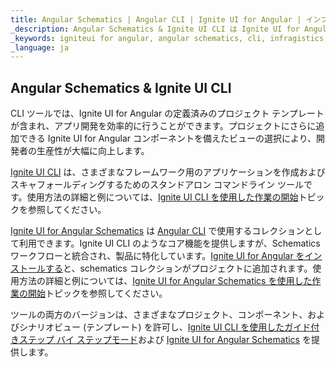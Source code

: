 ```yaml
---
title: Angular Schematics | Angular CLI | Ignite UI for Angular | インフラジスティックス
_description: Angular Schematics & Ignite UI CLI は Ignite UI for Angular コンポーネントでプロジェクトを作成して変更できるためのヘルプを提供します。
_keywords: igniteui for angular, angular schematics, cli, infragistics, インフラジスティックス 
_language: ja
---
```


## Angular Schematics & Ignite UI CLI
CLI ツールでは、Ignite UI for Angular の定義済みのプロジェクト テンプレートが含まれ、アプリ開発を効率的に行うことができます。プロジェクトにさらに追加できる Ignite UI for Angular コンポーネントを備えたビューの選択により、開発者の生産性が大幅に向上します。

[Ignite UI CLI](https://github.com/IgniteUI/igniteui-cli) は、さまざまなフレームワーク用のアプリケーションを作成およびスキャフォールディングするためのスタンドアロン コマンドライン ツールです。使用方法の詳細と例については、[Ignite UI CLI を使用した作業の開始](./cli/getting-started-with-cli.md)トピックを参照してください。

[Ignite UI for Angular Schematics](https://github.com/IgniteUI/igniteui-cli/tree/master/packages/ng-schematics) は [Angular CLI](https://angular.io/guide/schematics#schematics-for-the-angular-cli) で使用するコレクションとして利用できます。Ignite UI CLI のようなコア機能を提供しますが、Schematics ワークフローと統合され、製品に特化しています。[Ignite UI for Angular をインストールする](getting-started.md#ignite-ui-for-angular-のインストール)と、schematics コレクションがプロジェクトに追加されます。使用方法の詳細と例については、[Ignite UI for Angular Schematics を使用した作業の開始](./cli/getting-started-with-angular-schematics.md)トピックを参照してください。

ツールの両方のバージョンは、さまざまなプロジェクト、コンポーネント、およびシナリオビュー (テンプレート) を許可し、[Ignite UI CLI を使用したガイド付きステップ バイ ステップモード](./cli/step-by-step-guide-using-cli.md)および [Ignite UI for Angular Schematics](./cli/step-by-step-guide-using-angular-schematics.md) を提供します。
